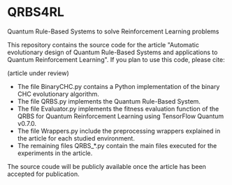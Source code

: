 # QRBS4RL
Quantum Rule-Based Systems to solve Reinforcement Learning problems

This repository contains the source code for the article "Automatic evolutionary design of Quantum Rule-Based Systems and applications to Quantum Reinforcement Learning". If you plan to use this code, please cite:

(article under review)

- The file BinaryCHC.py contains a Python implementation of the binary CHC evolutionary algorithm.
- The file QRBS.py implements the Quantum Rule-Based System.
- The file Evaluator.py implements the fitness evaluation function of the QRBS for Quantum Reinforcement Learning using TensorFlow Quantum v0.7.0.
- The file Wrappers.py include the preprocessing wrappers explained in the article for each studied environment.
- The remaining files QRBS_*.py contain the main files executed for the experiments in the article.

The source coude will be publicly available once the article has been accepted for publication.

